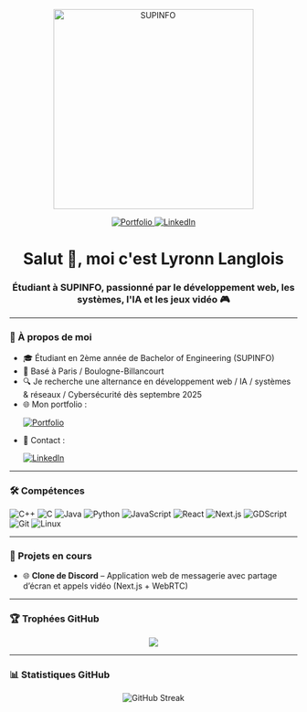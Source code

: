 <p align="center">
  <img src="https://i.ibb.co/Nd8rZJpF/supinfo-logo-2020-quadri-png.png" alt="SUPINFO" width="350"/>
</p>

<p align="center">
  <a href="https://lyronn-langlois.vercel.app" target="_blank">
    <img src="https://img.shields.io/badge/Portfolio-Click%20Here-orange?style=for-the-badge&logo=vercel" alt="Portfolio" />
  </a>
  <a href="https://www.linkedin.com/in/lyronn-langlois" target="_blank">
    <img src="https://img.shields.io/badge/LinkedIn-Connect-blue?style=for-the-badge&logo=linkedin" alt="LinkedIn" />
  </a>
</p>

<h1 align="center">Salut 👋, moi c'est Lyronn Langlois</h1>
<h3 align="center">Étudiant à SUPINFO, passionné par le développement web, les systèmes, l'IA et les jeux vidéo 🎮</h3>

---

### 🚀 À propos de moi
- 🎓 Étudiant en 2ème année de Bachelor of Engineering (SUPINFO)
- 📍 Basé à Paris / Boulogne-Billancourt
- 🔍 Je recherche une alternance en développement web / IA / systèmes & réseaux / Cybersécurité dès septembre 2025
- 🌐 Mon portfolio : <p>
                        <a href="https://lyronn-langlois.vercel.app" target="_blank">
                          <img src="https://img.shields.io/badge/Portfolio-Click%20Here-orange?style=for-the-badge&logo=vercel" alt="Portfolio" />
                        </a>
                      </p>
- 📧 Contact : <p>
                  <a href="https://www.linkedin.com/in/lyronn-langlois" target="_blank">
                    <img src="https://img.shields.io/badge/LinkedIn-Connect-blue?style=for-the-badge&logo=linkedin" alt="LinkedIn" />
                  </a>
                </p>

---

### 🛠️ Compétences

![C++](https://img.shields.io/badge/C++-Intermediate-blue?logo=cplusplus)
![C](https://img.shields.io/badge/C-Intermediate-red?logo=c)
![Java](https://img.shields.io/badge/Java-Intermediate-orange?logo=java)
![Python](https://img.shields.io/badge/Python-Advanced-yellow?logo=python)
![JavaScript](https://img.shields.io/badge/JavaScript-Intermediate-orange?logo=javascript)
![React](https://img.shields.io/badge/React-Intermediate-blue?logo=react)
![Next.js](https://img.shields.io/badge/Next.js-Intermediate-black?logo=next.js)
![GDScript](https://img.shields.io/badge/GDScript-Intermediate-grey?logo=godot)
![Git](https://img.shields.io/badge/Git-Intermediate-red?logo=git)
![Linux](https://img.shields.io/badge/Linux-Intermediate-black?logo=linux)

---

### 📂 Projets en cours

- 🌐 **Clone de Discord** – Application web de messagerie avec partage d’écran et appels vidéo (Next.js + WebRTC)

---

### 🏆 Trophées GitHub

<p align="center">
  <img src="https://github-profile-trophy.vercel.app/?username=lyronn20&theme=radical&margin-w=10&no-bg=true" />
</p>

---

### 📊 Statistiques GitHub

<p align="center">
  <img src="https://streak-stats.demolab.com/?user=lyronn20&theme=radical" alt="GitHub Streak"/>
</p>
